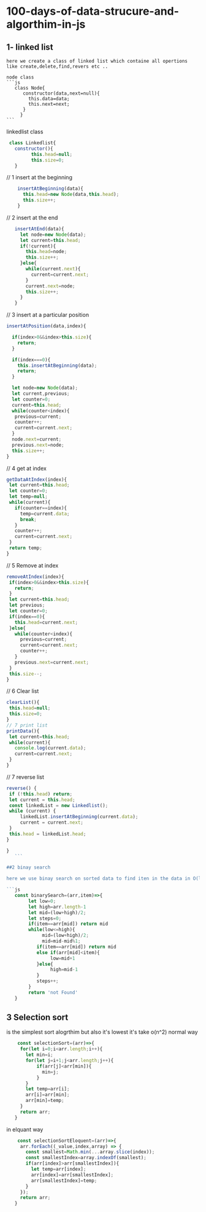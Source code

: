 # 100-days-of-data-strucure-and-algorthim-in-js

## 1- linked list
    here we create a class of linked list which containe all opertions like create,delete,find,revers etc ..
    
    node class
    ```js
       class Node{
          constructor(data,next=null){
            this.data=data;
            this.next=next;
          }
         }
    ```
 linkedlist class
   ```js
    class Linkedlist{
      constructor(){
            this.head=null;
            this.size=0;
      }
   ```
  // 1 insert at the beginning
  ```js
      insertAtBeginning(data){
        this.head=new Node(data,this.head);
        this.size++;
      }
  ```
  // 2 insert at the end
   ```js
      insertAtEnd(data){
        let node=new Node(data);
        let current=this.head;
        if(!current){
          this.head=node;
          this.size++;
        }else{
          while(current.next){
            current=current.next;
          }
          current.next=node;
          this.size++;
        }
      }
   ```
  // 3 insert at a particular position
  ```js
  insertAtPosition(data,index){

    if(index>0&&index>this.size){
      return;
    }
  
    if(index===0){
      this.insertAtBeginning(data);
      return;
    }

    let node=new Node(data);
    let current,previous;
    let counter=0;
    current=this.head;
    while(counter<index){
     previous=current; 
     counter++;
     current=current.next; 
    }
    node.next=current;
    previous.next=node;
    this.size++;
  }
  ```
 
  // 4 get at index
   ```js
  getDataAtIndex(index){
    let current=this.head;
    let counter=0;
    let temp=null;
    while(current){
      if(counter==index){
        temp=current.data;
        break;
      }
      counter++;
      current=current.next;
    }
    return temp;
  }
   ```
  // 5 Remove at index
   ```js
  removeAtIndex(index){
    if(index>0&&index>this.size){
      return;
    }
    let current=this.head;
    let previous;
    let counter=0;
    if(index==0){
      this.head=current.next;
    }else{
      while(counter<index){
        previous=current;
        current=current.next;
        counter++;
      }
      previous.next=current.next;
    }
    this.size--;
  }
   ```
   
  // 6 Clear list
   ```js
  clearList(){
    this.head=null;
    this.size=0;
  }
  // 7 print list
  printData(){
    let current=this.head;
    while(current){
      console.log(current.data);
      current=current.next;
    }
  }
   ```
  // 7 reverse list
   ```js
  reverse() {
    if (!this.head) return; 
    let current = this.head;
    const linkedList = new Linkedlist(); 
    while (current) { 
        linkedList.insertAtBeginning(current.data); 
        current = current.next;
    }
    this.head = linkedList.head;
}
 ```
 ```js
}
    ```

##2 binay search

here we use binay search on sorted data to find iten in the data in O(logn)

```js
    const binarySearch=(arr,item)=>{
         let low=0;
         let high=arr.length-1
         let mid=(low+high)/2;
         let steps=0;
         if(item==arr[mid]) return mid
         while(low<=high){
              mid=(low+high)/2;
              mid=mid-mid%1;
            if(item==arr[mid]) return mid
            else if(arr[mid]<item){
                 low=mid+1
            }else{
                 high=mid-1
            }  
            steps++;
         }
         return 'not Found'
    }
```  

## 3 Selection sort
 is the simplest sort alogrthim but also it's lowest it's take o(n^2)
 normal way
 ```js
     const selectionSort=(arr)=>{
      for(let i=0;i<arr.length;i++){
        let min=i;
        for(let j=i+1;j<arr.length;j++){
            if(arr[j]<arr[min]){
              min=j;
            }
        }
        let temp=arr[i];
        arr[i]=arr[min];
        arr[min]=temp;
      }
      return arr;
    }
 ```
 in elquant way
 ```js
     const selectionSortEloquent=(arr)=>{
      arr.forEach((_value,index,array) => {
        const smallest=Math.min(...array.slice(index));
        const smallestIndex=array.indexOf(smallest);
        if(arr[index]>arr[smallestIndex]){
          let temp=arr[index];
          arr[index]=arr[smallestIndex];
          arr[smallestIndex]=temp;
        }
      });
      return arr;
    }
 ```
 
